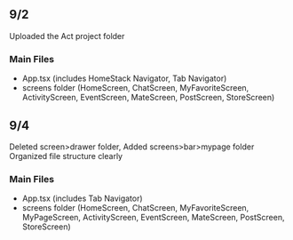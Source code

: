 ## 9/2
Uploaded the Act project folder

### Main Files
- App.tsx (includes HomeStack Navigator, Tab Navigator)
- screens folder (HomeScreen, ChatScreen, MyFavoriteScreen, ActivityScreen, EventScreen, MateScreen, PostScreen, StoreScreen)

## 9/4
Deleted screen>drawer folder, Added screens>bar>mypage folder
Organized file structure clearly

### Main Files
- App.tsx (includes Tab Navigator)
- screens folder (HomeScreen, ChatScreen, MyFavoriteScreen, MyPageScreen, ActivityScreen, EventScreen, MateScreen, PostScreen, StoreScreen)

